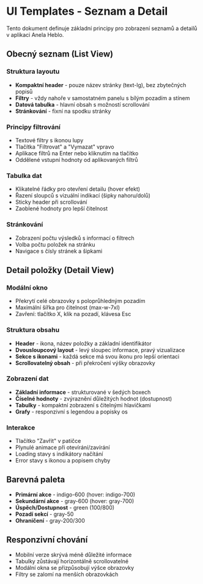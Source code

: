 # UI Templates - Seznam a Detail

Tento dokument definuje základní principy pro zobrazení seznamů a detailů v aplikaci Anela Heblo.

## Obecný seznam (List View)

### Struktura layoutu
- **Kompaktní header** - pouze název stránky (text-lg), bez zbytečných popisů
- **Filtry** - vždy nahoře v samostatném panelu s bílým pozadím a stínem
- **Datová tabulka** - hlavní obsah s možností scrollování
- **Stránkování** - fixní na spodku stránky

### Principy filtrování
- Textové filtry s ikonou lupy
- Tlačítka "Filtrovat" a "Vymazat" vpravo
- Aplikace filtrů na Enter nebo kliknutím na tlačítko
- Oddělené vstupní hodnoty od aplikovaných filtrů

### Tabulka dat
- Klikatelné řádky pro otevření detailu (hover efekt)
- Řazení sloupců s vizuální indikací (šipky nahoru/dolů)
- Sticky header při scrollování
- Zaoblené hodnoty pro lepší čitelnost

### Stránkování
- Zobrazení počtu výsledků s informací o filtrech
- Volba počtu položek na stránku
- Navigace s čísly stránek a šipkami

## Detail položky (Detail View)

### Modální okno
- Překrytí celé obrazovky s poloprůhledným pozadím
- Maximální šířka pro čitelnost (max-w-7xl)
- Zavření: tlačítko X, klik na pozadí, klávesa Esc

### Struktura obsahu
- **Header** - ikona, název položky a základní identifikátor
- **Dvousloupcový layout** - levý sloupec informace, pravý vizualizace
- **Sekce s ikonami** - každá sekce má svou ikonu pro lepší orientaci
- **Scrollovatelný obsah** - při překročení výšky obrazovky

### Zobrazení dat
- **Základní informace** - strukturované v šedých boxech
- **Číselné hodnoty** - zvýraznění důležitých hodnot (dostupnost)
- **Tabulky** - kompaktní zobrazení s čitelnými hlavičkami
- **Grafy** - responzivní s legendou a popisky os

### Interakce
- Tlačítko "Zavřít" v patičce
- Plynulé animace při otevírání/zavírání
- Loading stavy s indikátory načítání
- Error stavy s ikonou a popisem chyby

## Barevná paleta

- **Primární akce** - indigo-600 (hover: indigo-700)
- **Sekundární akce** - gray-600 (hover: gray-700)
- **Úspěch/Dostupnost** - green (100/800)
- **Pozadí sekcí** - gray-50
- **Ohraničení** - gray-200/300

## Responzivní chování

- Mobilní verze skrývá méně důležité informace
- Tabulky zůstávají horizontálně scrollovatelné
- Modální okna se přizpůsobují výšce obrazovky
- Filtry se zalomí na menších obrazovkách